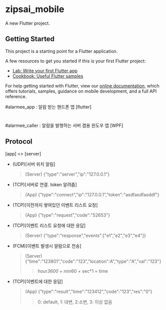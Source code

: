 # zipsai_mobile

A new Flutter project.

## Getting Started

This project is a starting point for a Flutter application.

A few resources to get you started if this is your first Flutter project:

- [Lab: Write your first Flutter app](https://flutter.dev/docs/get-started/codelab)
- [Cookbook: Useful Flutter samples](https://flutter.dev/docs/cookbook)

For help getting started with Flutter, view our
[online documentation](https://flutter.dev/docs), which offers tutorials,
samples, guidance on mobile development, and a full API reference.

#alarmee_app : 알람 받는 핸드폰 앱 [flutter] 
#
#alarmee_caller : 알람을 발행하는 서버 겸용 윈도우 앱 [WPF]


## Protocol
[app] <> [server]

- (UDP)[서버 위치 알림]               
    > (Server) {"type":"server","ip":"127.0.0.1"}
- (TCP)[서버로 연결. token 알려줌]    
    > (App) {"type":"connect","ip":"127.0.0.1","token":"asdfasdfasddf"}
- (TCP)[이전까지 쌓여있던 이벤트 리스트 요청] 
    > (App) {"type":"request","code":"52653"}       
- (TCP)[이벤트 리스트 요청에 대한 응답]
    > (Server) {"type":"response","events":["e1","e2","e3","e4"]}
- (FCM)[이벤트 발생시 알람으로 전송]      
    > (Server) {"time":"123801","code":"123","location":A","type":"A","val":"123"}      
    >> hour*3600 + min*60 + sec*1 = time
- (TCP)[이벤트에 대한 응답]           
    > (App) {"type":"result","time":"123412","code":"123","res":"0"}              
    >> 0: default, 1: 대변, 2:소변, 3: 이상 없음

